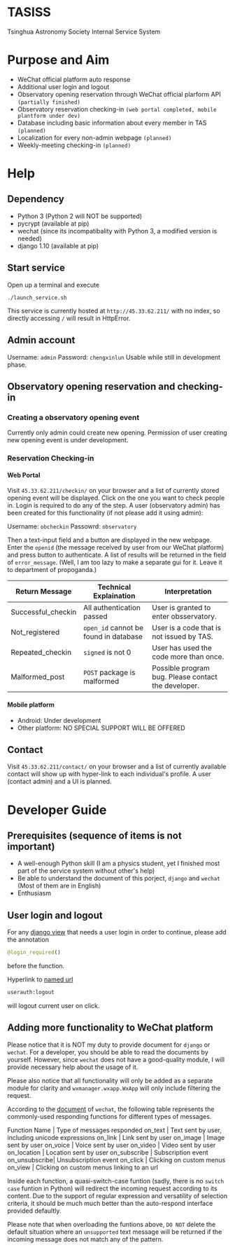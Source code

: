 # TASISS
Tsinghua Astronomy Society Internal Service System

# Purpose and Aim
* WeChat official platform auto response
* Additional user login and logout
* Observatory opening reservation through WeChat official plarform API ```(partially finished)```
* Observatory reservation checking-in ```(web portal completed, mobile plantform under dev)```
* Database including basic information about every member in TAS ```(planned)```
* Localization for every non-admin webpage ```(planned)```
* Weekly-meeting checking-in ```(planned)```

# Help
## Dependency
* Python 3 (Python 2 will NOT be supported)
* pycrypt (available at pip)
* wechat (since its incompatibality with Python 3, a modified version is needed)
* django 1.10 (available at pip)

## Start service
Open up a terminal and execute
```shell
./launch_service.sh
```

This service is currently hosted at ```http://45.33.62.211/``` with no index, so directly accessing ```/``` will result in HttpError.

## Admin account
Username: ```admin```
Password: ```chengxinlun```
Usable while still in development phase.

## Observatory opening reservation and checking-in
### Creating a observatory opening event
Currently only admin could create new opening. Permission of user creating new opening event is under development.

### Reservation Checking-in
#### Web Portal
Visit ```45.33.62.211/checkin/``` on your browser and a list of currently stored opening event will be displayed. Click on the one you want to check people in. Login is required to do any of the step. A user (observatory admin) has been created for this functionality (if not please add it using admin):

Username: ```obcheckin```
Passowrd: ```observatory```

Then a text-input field and a button are displayed in the new webpage. Enter the ```openid``` (the message received by user from our WeChat platform) and press button to authenticate. A list of results will be returned in the field of ```error_message```. (Well, I am too lazy to make a separate gui for it. Leave it to department of propoganda.)

Return Message | Technical Explaination | Interpretation
---|---|---
Successful_checkin	|	All authentication passed										|	User is granted to enter obsservatory.
Not_registered			|	```open_id``` cannot be found in database		|	User is a code that is not issued by TAS.
Repeated_checkin		|	```signed``` is not 0												|	User has used the code more than once.
Malformed_post			|	```POST``` package is malformed							| Possible program bug. Please contact the developer.

#### Mobile platform
* Android: Under development
* Other platform: NO SPECIAL SUPPORT WILL BE OFFERED

## Contact
Visit ```45.33.62.211/contact/``` on your browser and a list of currently available contact will show up with hyper-link to each individual's profile. A user (contact admin) and a UI is planned.

# Developer Guide
## Prerequisites (sequence of items is not important)
* A well-enough Python skill (I am a physics student, yet I finished most part of the service system without other's help)
* Be able to understand the document of this porject, ```django``` and ```wechat``` (Most of them are in English)
* Enthusiasm

## User login and logout
For any <a href="https://docs.djangoproject.com/en/1.10/topics/http/views/">django view</a> that needs a user login in order to continue, please add the annotation
```python
@login_required()
````
before the function.

Hyperlink to <a href="https://docs.djangoproject.com/en/1.10/topics/http/urls/#naming-url-patterns">named url</a>
```python
userauth:logout
```
will logout current user on click.

## Adding more functionality to WeChat platform
Please notice that it is NOT my duty to provide document for ```django``` or ```wechat```. For a developer, you should be able to read the documents by yourself. However, since ```wechat``` does not have a good-quality module, I will provide necessary help about the usage of it.

Please also notice that all functionality will only be added as a separate module for clarity and ```wxmanager.wxapp.WxApp``` will only include filtering the request.

According to the <a href="https://github.com/jeffkit/wechat">document</a> of ```wechat```, the following table represents the commonly-used responding functions for different types of messages.

Function Name | Type of messages responded
on_text       | Text sent by user, including unicode expressions
on_link       | Link sent by user
on_image      | Image sent by user
on_voice      | Voice sent by user
on_video      | Video sent by user
on_location   | Location sent by user
on_subscribe  | Subscription event
on_unsubscribe| Unsubscription event
on_click      | Clicking on custom menus
on_view       | Clicking on custom menus linking to an url

Inside each function, a quasi-switch-case funtion (sadly, there is no ```switch case``` funtion in Python) will redirect the incoming request according to its content. Due to the support of regular expression and versatility of selection criteria, it should be much much better than the auto-respond interface provided defaultly.

Please note that when overloading the funtions above, ```DO NOT``` delete the default situation where an ```unsupported``` text message will be returned if the incoming message does not match any of the pattern.
